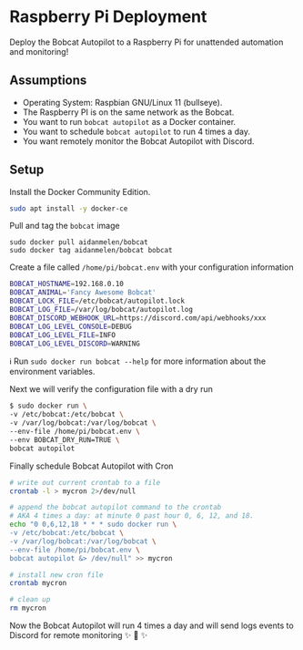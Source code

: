 
# Raspberry Pi Deployment

Deploy the Bobcat Autopilot to a Raspberry Pi for unattended automation and monitoring!

## Assumptions

- Operating System: Raspbian GNU/Linux 11 (bullseye).
- The Raspberry PI is on the same network as the Bobcat.
- You want to run `bobcat autopilot` as a Docker container.
- You want to schedule `bobcat autopilot` to run 4 times a day.
- You want remotely monitor the Bobcat Autopilot with Discord.

## Setup

Install the Docker Community Edition.

```bash
sudo apt install -y docker-ce
```

Pull and tag the `bobcat` image

```
sudo docker pull aidanmelen/bobcat
sudo docker tag aidanmelen/bobcat bobcat
```

Create a file called `/home/pi/bobcat.env` with your configuration information

```bash
BOBCAT_HOSTNAME=192.168.0.10
BOBCAT_ANIMAL='Fancy Awesome Bobcat'
BOBCAT_LOCK_FILE=/etc/bobcat/autopilot.lock
BOBCAT_LOG_FILE=/var/log/bobcat/autopilot.log
BOBCAT_DISCORD_WEBHOOK_URL=https://discord.com/api/webhooks/xxx
BOBCAT_LOG_LEVEL_CONSOLE=DEBUG
BOBCAT_LOG_LEVEL_FILE=INFO
BOBCAT_LOG_LEVEL_DISCORD=WARNING
```

ℹ️ Run `sudo docker run bobcat --help` for more information about the environment variables.

Next we will verify the configuration file with a dry run

```bash
$ sudo docker run \
-v /etc/bobcat:/etc/bobcat \
-v /var/log/bobcat:/var/log/bobcat \
--env-file /home/pi/bobcat.env \
--env BOBCAT_DRY_RUN=TRUE \
bobcat autopilot
```

Finally schedule Bobcat Autopilot with Cron

```bash
# write out current crontab to a file
crontab -l > mycron 2>/dev/null

# append the bobcat autopilot command to the crontab
# AKA 4 times a day: at minute 0 past hour 0, 6, 12, and 18.
echo "0 0,6,12,18 * * * sudo docker run \
-v /etc/bobcat:/etc/bobcat \
-v /var/log/bobcat:/var/log/bobcat \
--env-file /home/pi/bobcat.env \
bobcat autopilot &> /dev/null" >> mycron

# install new cron file
crontab mycron

# clean up
rm mycron
```

Now the Bobcat Autopilot will run 4 times a day and will send logs events to Discord for remote monitoring ✨ 🍰 ✨
